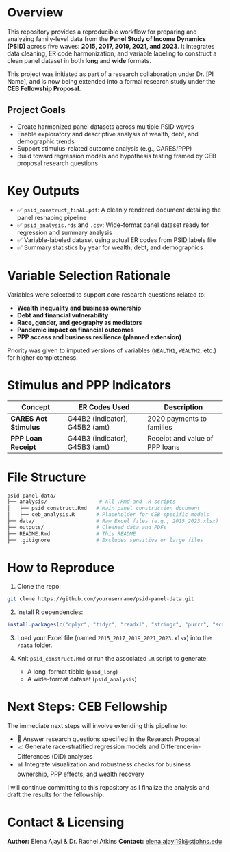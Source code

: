 

# Overview

This repository provides a reproducible workflow for preparing and analyzing family-level data from the **Panel Study of Income Dynamics (PSID)** across five waves: **2015, 2017, 2019, 2021, and 2023**. It integrates data cleaning, ER code harmonization, and variable labeling to construct a clean panel dataset in both **long** and **wide** formats.

This project was initiated as part of a research collaboration under Dr. [PI Name], and is now being extended into a formal research study under the **CEB Fellowship Proposal**.

## Project Goals

- Create harmonized panel datasets across multiple PSID waves
- Enable exploratory and descriptive analysis of wealth, debt, and demographic trends
- Support stimulus-related outcome analysis (e.g., CARES/PPP)
- Build toward regression models and hypothesis testing framed by CEB proposal research questions

# Key Outputs

- ✅ `psid_construct_finAL.pdf`: A cleanly rendered document detailing the panel reshaping pipeline
- ✅ `psid_analysis.rds` and `.csv`: Wide-format panel dataset ready for regression and summary analysis
- ✅ Variable-labeled dataset using actual ER codes from PSID labels file
- ✅ Summary statistics by year for wealth, debt, and demographics

# Variable Selection Rationale

Variables were selected to support core research questions related to:

- **Wealth inequality and business ownership**
- **Debt and financial vulnerability**
- **Race, gender, and geography as mediators**
- **Pandemic impact on financial outcomes**
- **PPP access and business resilience (planned extension)**

Priority was given to imputed versions of variables (`WEALTH1`, `WEALTH2`, etc.) for higher completeness.

# Stimulus and PPP Indicators

| Concept                 | ER Codes Used                 | Description                          |
|-------------------------|-------------------------------|--------------------------------------|
| **CARES Act Stimulus**  | G44B2 (indicator), G45B2 (amt)| 2020 payments to families            |
| **PPP Loan Receipt**    | G44B3 (indicator), G45B3 (amt)| Receipt and value of PPP loans       |

# File Structure

```bash
psid-panel-data/
├── analysis/                 # All .Rmd and .R scripts
│   ├── psid_construct.Rmd   # Main panel construction document
│   ├── ceb_analysis.R       # Placeholder for CEB-specific models
├── data/                    # Raw Excel files (e.g., 2015_2023.xlsx)
├── outputs/                 # Cleaned data and PDFs
├── README.Rmd               # This README
├── .gitignore               # Excludes sensitive or large files
```

# How to Reproduce

1. Clone the repo:

```bash
git clone https://github.com/yourusername/psid-panel-data.git
```

2. Install R dependencies:

```r
install.packages(c("dplyr", "tidyr", "readxl", "stringr", "purrr", "scales", "ggplot2"))
```

3. Load your Excel file (named `2015_2017_2019_2021_2023.xlsx`) into the `/data` folder.

4. Knit `psid_construct.Rmd` or run the associated `.R` script to generate:
   - A long-format tibble (`psid_long`)
   - A wide-format dataset (`psid_analysis`)

# Next Steps: CEB Fellowship

The immediate next steps will involve extending this pipeline to:

- 🧮 Answer research questions specified in the Research Proposal
- 📈 Generate race-stratified regression models and Difference-in-Differences (DiD) analyses
- 📊 Integrate visualization and robustness checks for business ownership, PPP effects, and wealth recovery

I will continue committing to this repository as I finalize the analysis and draft the results for the fellowship.

# Contact & Licensing

**Author:** Elena Ajayi  & Dr. Rachel Atkins
**Contact:** elena.ajayi19l@stjohns.edu  

